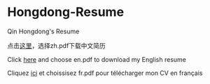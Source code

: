 # Hongdong-Resume
Qin Hongdong's Resume

点击[这里](https://github.com/HongdongTheNoob/Resume/releases)，选择zh.pdf下载中文简历

Click [here](https://github.com/HongdongTheNoob/Resume/releases) and choose en.pdf to download my English resume

Cliquez [ici](https://github.com/HongdongTheNoob/Resume/releases) et choissisez fr.pdf pour télécharger mon CV en français

